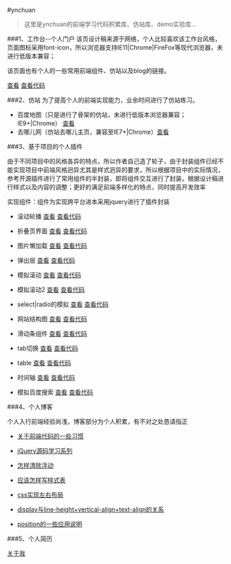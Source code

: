 #ynchuan

> 这里是ynchuan的前端学习代码积累库、仿站库、demo实验库...

###1、工作台--个人门户
该页设计稿来源于网络，个人比较喜欢该工作台风格，页面图标采用font-icon，所以浏览器支持IE11|Chrome|FireFox等现代浏览器，未进行低版本兼容；

该页面也有个人的一些常用前端组件、仿站以及blog的链接。

[查看](http://ynchuan.github.io/coding/index.html "主站")  [查看代码](index.html)

###2、仿站
为了提高个人的前端实现能力，业余时间进行了仿站练习。

- 百度地图（只是进行了骨架的仿站，未进行低版本浏览器兼容；IE9+|Chrome） [查看](http://ynchuan.github.io/coding/repository/project/forksite/baidu-map-index.html)
- 去哪儿网（仿站去哪儿主页，兼容至IE7+|Chrome）[查看](http://ynchuan.github.io/coding/repository/project/forksite/qunar.html)


###3、基于项目的个人插件

由于不同项目中的风格各异的特点，所以作者自己造了轮子，由于封装组件已经不能实现项目中前端风格迥异尤其是样式迥异的要求，所以根据项目中的实际情况，参考开源插件进行了常用组件的半封装，即将组件交互进行了封装，根据设计稿进行样式以及内容的调整；更好的满足前端多样化的特点，同时提高开发效率

实现组件：组件为实现跨平台进本采用jquery进行了插件封装

- 滚动轮播 [查看](http://ynchuan.github.io/coding/repository/plugin/carousel.html) [查看代码](repository/plugin/carousel.html)

- 折叠页界面 [查看](http://ynchuan.github.io/coding/repository/plugin/collapse.html) [查看代码](repository/plugin/collapse.html)

- 图片懒加载 [查看](http://ynchuan.github.io/coding/repository/plugin/lazyload.html) [查看代码](repository/plugin/lazyload.html)

- 弹出层 [查看](http://ynchuan.github.io/coding/repository/plugin/popup.html) [查看代码](repository/plugin/popup.html)

- 模拟滚动 [查看](http://ynchuan.github.io/coding/repository/plugin/scroll-emulate.html) [查看代码](repository/plugin/scroll-emulate.html)

- 模拟滚动2 [查看](http://ynchuan.github.io/coding/repository/plugin/scroll-emulate-jq.html) [查看代码](repository/plugin/scroll-emulate-jq.html)

- select|radio的模拟 [查看](http://ynchuan.github.io/coding/repository/plugin/select-radio.html) [查看代码](repository/plugin/select-radio.html)

- 网站结构图 [查看](http://ynchuan.github.io/coding/repository/plugin/sitemap.html) [查看代码](repository/plugin/sitemap.html)

- 滑动条组件 [查看](http://ynchuan.github.io/coding/repository/plugin/slidebar.html) [查看代码](repository/plugin/slidebar.html)

- tab切换 [查看](http://ynchuan.github.io/coding/repository/plugin/tab.html) [查看代码](repository/plugin/tab.html)

- table [查看](http://ynchuan.github.io/coding/repository/plugin/table.html) [查看代码](repository/plugin/table.html)

- 时间轴 [查看](http://ynchuan.github.io/coding/repository/plugin/timeAxis.html) [查看代码](repository/plugin/timeAxis.html)

- 模拟百度搜索 [查看](http://ynchuan.github.io/coding/repository/plugin/search.html) [查看代码](repository/plugin/search.html)

###4、个人博客
	
个人入行前端经验尚浅，博客部分为个人积累，有不对之处恳请指正

- [关于前端代码的一些习惯](repository/blog/关于前段代码的一些习惯.md)

- [jQuery源码学习系列](repository/blog/js_b/jquery-src.md)

- [怎样清除浮动](repository/blog/css_b/怎样清除浮动.md)

- [应该怎样写样式表](repository/blog/css_b/我们应该怎样写样式表.md)

- [css实现左右布局](repository/blog/css_b/css实现左右布局.md)

- [display与line-height+vertical-align+text-align的关系](repository/blog/css_b/display与line-height+vertical-align+text-align的关系.md)

- [position的一些应用说明](repository/blog/css_b/position的一些应用说明.md)

###5、个人简历

[关于我](http://ynchuan.github.io/coding/repository/aboutme/aboutme.html)







